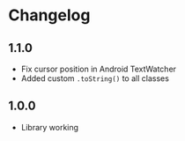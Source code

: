 Changelog
=========
1.1.0
-----
- Fix cursor position in Android TextWatcher
- Added custom `.toString()` to all classes

1.0.0
-----
- Library working